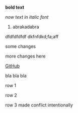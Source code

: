 **bold text**

*now text in italic font*

1. abrakadabra

dfdfdfdfdf dkfnfdkd;fa;aff

some changes

more changes here

[GitHub](https://github.com/)

bla bla bla

row 1

row 2

row 3 made conflict intentionally